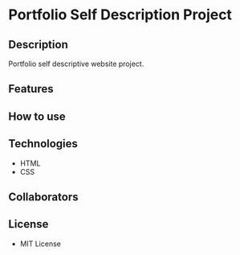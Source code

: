 # Portfolio Self Description Project
## Description
Portfolio self descriptive website project.
## Features
## How to use
## Technologies
+ HTML
+ CSS
## Collaborators
## License
+ MIT License
